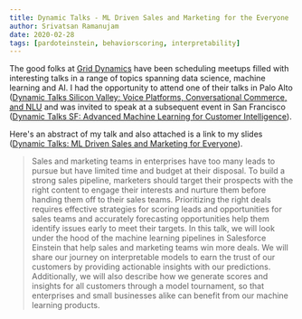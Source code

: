 ```yaml
---
title: Dynamic Talks - ML Driven Sales and Marketing for the Everyone
author: Srivatsan Ramanujam
date: 2020-02-28
tags: [pardoteinstein, behaviorscoring, interpretability]
---
```


The good folks at [Grid Dynamics](https://www.griddynamics.com/) have been scheduling meetups filled with interesting talks in a range of topics spanning data science, machine learning and AI. I had the opportunity to attend one of their talks in Palo Alto ([Dynamic Talks Silicon Valley: Voice Platforms, Conversational Commerce, and NLU](https://www.meetup.com/Dynamics-Talks-Silicon-Valley/events/267624645/) and was invited to speak at a subsequent event in San Francisco ([Dynamic Talks SF: Advanced Machine Learning for Customer Intelligence](https://www.griddynamics.com/events/dynamic-talks/dynamic-talks-san-francisco-q1-2020)).

Here's an abstract of my talk and also attached is a link to my slides ([Dynamic Talks: ML Driven Sales and Marketing for Everyone](https://www.slideshare.net/SrivatsanRamanujam/machine-learning-driven-sales-and-marketing-for-everyone)).

> Sales and marketing teams in enterprises have too many leads to pursue but have limited time and budget at their disposal. To build a strong sales pipeline, marketers should target their prospects with the right content to engage their interests and nurture them before handing them off to their sales teams. Prioritizing the right deals requires effective strategies for scoring leads and opportunities for sales teams and accurately forecasting opportunities help them identify issues early to meet their targets. In this talk, we will look under the hood of the machine learning pipelines in Salesforce Einstein that help sales and marketing teams win more deals. We will share our journey on interpretable models to earn the trust of our customers by providing actionable insights with our predictions. Additionally, we will also describe how we generate scores and insights for all customers through a model tournament, so that enterprises and small businesses alike can benefit from our machine learning products.
